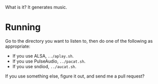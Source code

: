 What is it? It generates music.

# Running

Go to the directory you want to listen to, then do one of the following as appropriate:

* If you use ALSA, `../aplay.sh`.
* If you use PulseAudio, `../pacat.sh`.
* If you use sndiod, `../aucat.sh`.

If you use something else, figure it out, and send me a pull request?

